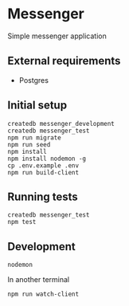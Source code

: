 # Messenger

Simple messenger application

## External requirements

- Postgres

## Initial setup

```
createdb messenger_development
createdb messenger_test
npm run migrate
npm run seed
npm install
npm install nodemon -g
cp .env.example .env
npm run build-client
```

## Running tests
```
createdb messenger_test
npm test
```

## Development

```
nodemon
```

In another terminal

```
npm run watch-client
```
